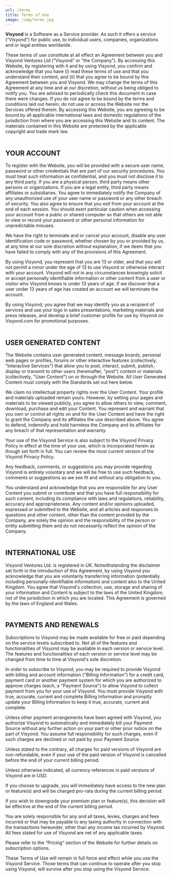 ```yaml
---
url: /terms
title: Terms of Use
image: /img/terms.jpg
---
```

**Visyond** is a Software as a Service provider. As such it offers a service (“Visyond”) for public use, to individual users, companies, organizations and or legal entities worldwide.

These terms of use constitute at all effect an Agreement between you and Visyond Ventures Ltd (“Visyond” or “the Company”). By accessing this Website, by registering with it and by using Visyond, you confirm and acknowledge that you have (i) read these terms of use and that you understand their content, and (ii) that you agree to be bound by this Agreement between you and Visyond. We may change the terms of this Agreement at any time and at our discretion, without us being obliged to notify you. You are advised to periodically check this document in case there were changes. If you do not agree to be bound by the terms and conditions laid out herein, do not use or access the Website nor the Services offered therein. By accessing this Website, you are agreeing to be bound by all applicable international laws and domestic regulations of the jurisdiction from where you are accessing this Website and its content. The materials contained in this Website are protected by the applicable copyright and trade mark law.
<br></br>

## YOUR ACCOUNT

To register with the Website, you will be provided with a secure user name, password or other credentials that are part of our security procedures. You must treat such information as confidential, and you must not disclose it to any third party. If you are a physical person, third party means other persons or organizations. If you are a legal entity, third party means affiliates or subsidiaries. You agree to immediately notify the Company of any unauthorized use of your user name or password or any other breach of security. You also agree to ensure that you exit from your account at the end of each session. You should exert particular caution when accessing your account from a public or shared computer so that others are not able to view or record your password or other personal information for unpredictable misuses.

We have the right to terminate and or cancel your account, disable any user identification code or password, whether chosen by you or provided by us, at any time at our sole discretion without explanation, if we deem that you have failed to comply with any of the provisions of this Agreement.

By using Visyond, you represent that you are 13 or older, and that you will not permit a minor under the age of 13 to use Visyond or otherwise interact with your account. Visyond will not in any circumstances knowingly solicit or accept personally identifiable information or other content from a user or visitor who Visyond knows is under 13 years of age. If we discover that a user under 13 years of age has created an account we will terminate the account.

By using Visyond, you agree that we may identify you as a recipient of services and use your logo in sales presentations, marketing materials and press releases, and develop a brief customer profile for use by Visyond on Visyond.com for promotional purposes.
<br></br>

## USER GENERATED CONTENT

The Website contains user generated content, message boards, personal web pages or profiles, forums or other interactive features (collectively, "Interactive Services") that allow you to post, interact, submit, publish, display or transmit to other users (hereinafter, "post") content or materials (collectively, "User Content") on or through the Website. All User Generated Content must comply with the Standards set out here below.

We claim no intellectual property rights over the User Content. Your profile and materials uploaded remain yours. However, by setting your pages and materials to be viewed publicly, you agree to allow others to view, comment, download, purchase and edit your Content. You represent and warrant that you own or control all rights on and for the User Content and have the right to grant the Company and its affiliates the use described above. You agree to defend, indemnify and hold harmless the Company and its affiliates for any breach of that representation and warranty.

Your use of the Visyond Service is also subject to the Visyond Privacy Policy in effect at the time of your use, which is incorporated herein as though set forth in full. You can review the most current version of the Visyond Privacy Policy.

Any feedback, comments, or suggestions you may provide regarding Visyond is entirely voluntary and we will be free to use such feedback, comments or suggestions as we see fit and without any obligation to you.

You understand and acknowledge that you are responsible for any User Content you submit or contribute and that you have full responsibility for such content, including its compliance with laws and regulations, reliability, accuracy and appropriateness. Any content and/or opinions uploaded, expressed or submitted to the Website, and all articles and responses to questions and other content, other than the content provided by the Company, are solely the opinion and the responsibility of the person or entity submitting them and do not necessarily reflect the opinion of the Company.
<br></br>

## INTERNATIONAL USE

Visyond Ventures Ltd. is registered in UK. Notwithstanding the disclaimer set forth in the introduction of this Agreement, by using Visyond you acknowledge that you are voluntarily transferring information (potentially including personally-identifiable information) and content also to the United Kingdom. You agree that Visyond's collection, use, storage and sharing of your information and Content is subject to the laws of the United Kingdom, not of the jurisdiction in which you are located. This Agreement is governed by the laws of England and Wales.
<br></br>

## PAYMENTS AND RENEWALS

Subscriptions to Visyond may be made available for free or paid depending on the service levels subscribed to. Not all of the features and functionalities of Visyond may be available in each version or service level. The features and functionalities of each version or service level may be changed from time to time at Visyond's sole discretion.

In order to subscribe to Visyond, you may be required to provide Visyond with billing and account information ("Billing Information") for a credit card, payment card or another payment system for which you are authorized to approve charges (each, a "Payment Source") to allow Visyond to collect payment from you for your use of Visyond. You must provide Visyond with true, accurate, current and complete Billing Information and promptly update your Billing Information to keep it true, accurate, current and complete.

Unless other payment arrangements have been agreed with Visyond, you authorize Visyond to automatically and immediately bill your Payment Source without any further action on your part or other prior notice on the part of Visyond. You assume full responsibility for such charges, even if such charges are declined or not paid by your Payment Source.

Unless stated to the contrary, all charges for paid versions of Visyond are non-refundable, even if your use of the paid version of Visyond is cancelled before the end of your current billing period.

Unless otherwise indicated, all currency references in paid versions of Visyond are in USD.

If you choose to upgrade, you will immediately have access to the new plan or feature(s) and will be charged pro-rata during the current billing period.

If you wish to downgrade your premium plan or feature(s), this decision will be effective at the end of the current billing period.

You are solely responsible for any and all taxes, levies, charges and fees incurred or that may be payable to any taxing authority in connection with the transactions hereunder, other than any income tax incurred by Visyond. All fees stated for use of Visyond are net of any applicable taxes.

Please refer to the “Pricing” section of the Website for further details on subscription options.

These Terms of Use will remain in full force and effect while you use the Visyond Service. Those terms that can continue to operate after you stop using Visyond, will survive after you stop using the Visyond Service.
